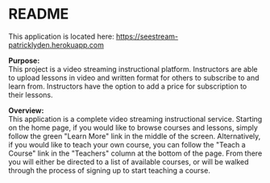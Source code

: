 # README

This application is located here: https://seestream-patricklyden.herokuapp.com

**Purpose:**<br>
This project is a video streaming instructional platform.  Instructors are able to upload lessons in video and written format for others to subscribe to and learn from.  Instructors have the option to add a price for subscription to their lessons.  

**Overview:**<br>
This application is a complete video streaming instructional service.  Starting on the home page, if you would like to browse courses and lessons, simply follow the green "Learn More" link in the middle of the screen.  Alternatively, if you would like to teach your own course, you can follow the "Teach a Course" link in the "Teachers" column at the bottom of the page.  From there you will either be directed to a list of available courses, or will be walked through the process of signing up to start teaching a course.
